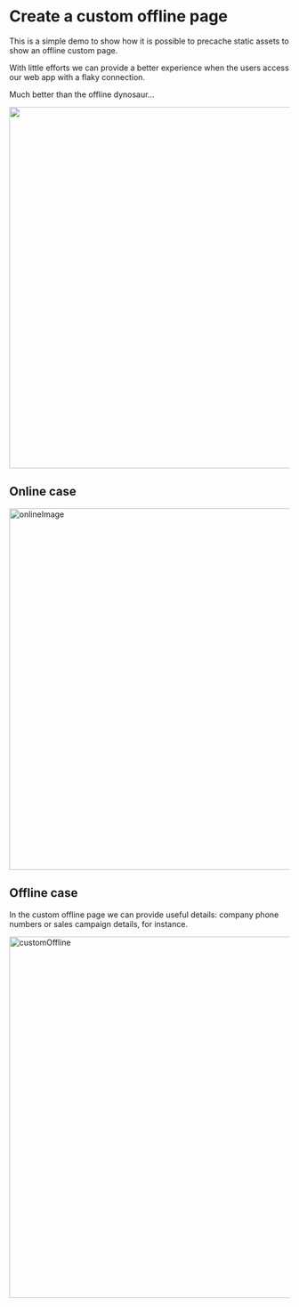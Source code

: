 # Create a custom offline page

This is a simple demo to show how it is possible to precache static assets to show an offline custom page.

With little efforts we can provide a better experience when the users access our web app with a flaky connection.

Much better than the offline dynosaur...

<img src="https://dev-to-uploads.s3.amazonaws.com/i/qpt943yulhhff7m5snq8.PNG" width="650px">

## Online case

<img src="https://dev-to-uploads.s3.amazonaws.com/i/4z2f1kac71suiweqdokp.PNG" width="650px" alt="onlineImage">


## Offline case

In the custom offline page we can provide useful details: company phone numbers or sales campaign details, for instance.

<img src="https://dev-to-uploads.s3.amazonaws.com/i/hacwp9ryknanwz1zgzun.PNG" width="650px" alt="customOffline">
